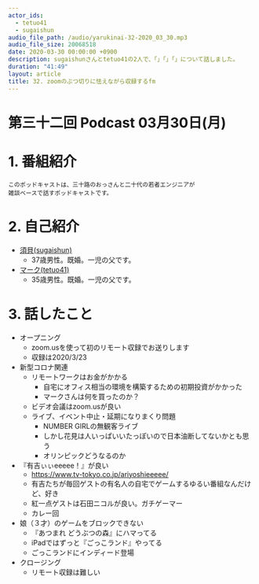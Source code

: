```yaml
---
actor_ids:
  - tetuo41
  - sugaishun
audio_file_path: /audio/yarukinai-32-2020_03_30.mp3
audio_file_size: 20068518
date: 2020-03-30 00:00:00 +0900
description: sugaishunさんとtetuo41の2人で、「」「」「」について話しました。
duration: "41:49"
layout: article
title: 32. zoomのぶつ切りに怯えながら収録するfm
---
```


# 第三十二回 Podcast 03月30日(月)

# 1. 番組紹介
    このポッドキャストは、三十路のおっさんと二十代の若者エンジニアが
    雑談ベースで話すポッドキャストです。

# 2. 自己紹介
- [須貝(sugaishun)](https://twitter.com/sugaishun)
    - 37歳男性。既婚。一児の父です。
- [マーク(tetuo41)](https://twitter.com/tetuo41)
    - 35歳男性。既婚。一児の父です。

# 3. 話したこと
- オープニング
    - zoom.usを使って初のリモート収録でお送りします
    - 収録は2020/3/23
- 新型コロナ関連
    - リモートワークはお金がかかる
        - 自宅にオフィス相当の環境を構築するための初期投資がかかった
        - マークさんは何を買ったのか？
    - ビデオ会議はzoom.usが良い
    - ライブ、イベント中止・延期になりまくり問題
        - NUMBER GIRLの無観客ライブ
        - しかし花見は人いっぱいいたっぽいので日本油断してないかとも思う
        - オリンピックどうなるのか
- 『有吉ぃぃeeeee！』が良い
    - https://www.tv-tokyo.co.jp/ariyoshieeeee/
    - 有吉たちが毎回ゲストの有名人の自宅でゲームするゆるい番組なんだけど、好き
    - 紅一点ゲストは石田ニコルが良い。ガチゲーマー
    - カレー回
- 娘（３才）のゲームをブロックできない
    - 『あつまれ どうぶつの森』にハマってる
    - iPadではずっと『ごっこランド』やってる
    - ごっこランドにインディード登場
- クロージング
    - リモート収録は難しい
